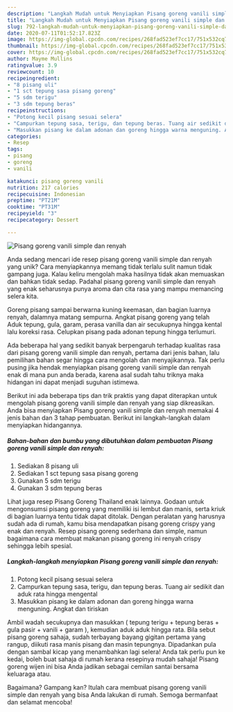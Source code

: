 ```yaml
---
description: "Langkah Mudah untuk Menyiapkan Pisang goreng vanili simple dan renyah, Bikin Ngiler"
title: "Langkah Mudah untuk Menyiapkan Pisang goreng vanili simple dan renyah, Bikin Ngiler"
slug: 792-langkah-mudah-untuk-menyiapkan-pisang-goreng-vanili-simple-dan-renyah-bikin-ngiler
date: 2020-07-11T01:52:17.823Z
image: https://img-global.cpcdn.com/recipes/268fad523ef7cc17/751x532cq70/pisang-goreng-vanili-simple-dan-renyah-foto-resep-utama.jpg
thumbnail: https://img-global.cpcdn.com/recipes/268fad523ef7cc17/751x532cq70/pisang-goreng-vanili-simple-dan-renyah-foto-resep-utama.jpg
cover: https://img-global.cpcdn.com/recipes/268fad523ef7cc17/751x532cq70/pisang-goreng-vanili-simple-dan-renyah-foto-resep-utama.jpg
author: Mayme Mullins
ratingvalue: 3.9
reviewcount: 10
recipeingredient:
- "8 pisang uli"
- "1 sct tepung sasa pisang goreng"
- "5 sdm terigu"
- "3 sdm tepung beras"
recipeinstructions:
- "Potong kecil pisang sesuai selera"
- "Campurkan tepung sasa, terigu, dan tepung beras. Tuang air sedikit dan aduk rata hingga mengental"
- "Masukkan pisang ke dalam adonan dan goreng hingga warna menguning. Angkat dan tiriskan"
categories:
- Resep
tags:
- pisang
- goreng
- vanili

katakunci: pisang goreng vanili 
nutrition: 217 calories
recipecuisine: Indonesian
preptime: "PT21M"
cooktime: "PT31M"
recipeyield: "3"
recipecategory: Dessert

---
```



![Pisang goreng vanili simple dan renyah](https://img-global.cpcdn.com/recipes/268fad523ef7cc17/751x532cq70/pisang-goreng-vanili-simple-dan-renyah-foto-resep-utama.jpg)

Anda sedang mencari ide resep pisang goreng vanili simple dan renyah yang unik? Cara menyiapkannya memang tidak terlalu sulit namun tidak gampang juga. Kalau keliru mengolah maka hasilnya tidak akan memuaskan dan bahkan tidak sedap. Padahal pisang goreng vanili simple dan renyah yang enak seharusnya punya aroma dan cita rasa yang mampu memancing selera kita.

Goreng pisang sampai berwarna kuning keemasan, dan bagian luarnya renyah, dalamnya matang sempurna. Angkat pisang goreng yang telah Aduk tepung, gula, garam, perasa vanilla dan air secukupnya hingga kental lalu koreksi rasa. Celupkan pisang pada adonan tepung hingga terlumuri.

Ada beberapa hal yang sedikit banyak berpengaruh terhadap kualitas rasa dari pisang goreng vanili simple dan renyah, pertama dari jenis bahan, lalu pemilihan bahan segar hingga cara mengolah dan menyajikannya. Tak perlu pusing jika hendak menyiapkan pisang goreng vanili simple dan renyah enak di mana pun anda berada, karena asal sudah tahu triknya maka hidangan ini dapat menjadi suguhan istimewa.


Berikut ini ada beberapa tips dan trik praktis yang dapat diterapkan untuk mengolah pisang goreng vanili simple dan renyah yang siap dikreasikan. Anda bisa menyiapkan Pisang goreng vanili simple dan renyah memakai 4 jenis bahan dan 3 tahap pembuatan. Berikut ini langkah-langkah dalam menyiapkan hidangannya.

<!--inarticleads1-->

##### Bahan-bahan dan bumbu yang dibutuhkan dalam pembuatan Pisang goreng vanili simple dan renyah:

1. Sediakan 8 pisang uli
1. Sediakan 1 sct tepung sasa pisang goreng
1. Gunakan 5 sdm terigu
1. Gunakan 3 sdm tepung beras


Lihat juga resep Pisang Goreng Thailand enak lainnya. Godaan untuk mengonsumsi pisang goreng yang memiliki isi lembut dan manis, serta kriuk di bagian luarnya tentu tidak dapat ditolak. Dengan peralatan yang harusnya sudah ada di rumah, kamu bisa mendapatkan pisang goreng crispy yang enak dan renyah. Resep pisang goreng sederhana dan simple, namun bagaimana cara membuat makanan pisang goreng ini renyah crispy sehingga lebih spesial. 

<!--inarticleads2-->

##### Langkah-langkah menyiapkan Pisang goreng vanili simple dan renyah:

1. Potong kecil pisang sesuai selera
1. Campurkan tepung sasa, terigu, dan tepung beras. Tuang air sedikit dan aduk rata hingga mengental
1. Masukkan pisang ke dalam adonan dan goreng hingga warna menguning. Angkat dan tiriskan


Ambil wadah secukupnya dan masukkan ( tepung terigu + tepung beras + gula pasir + vanili + garam ), kemudian aduk aduk hingga rata. Bila sebut pisang goreng sahaja, sudah terbayang bayang gigitan pertama yang rangup, diikuti rasa manis pisang dan masin tepungnya. Dipadankan pula dengan sambal kicap yang menambahkan lagi selera! Anda tak perlu pun ke kedai, boleh buat sahaja di rumah kerana resepinya mudah sahaja! Pisang goreng wijen ini bisa Anda jadikan sebagai cemilan santai bersama keluaraga atau. 

Bagaimana? Gampang kan? Itulah cara membuat pisang goreng vanili simple dan renyah yang bisa Anda lakukan di rumah. Semoga bermanfaat dan selamat mencoba!
